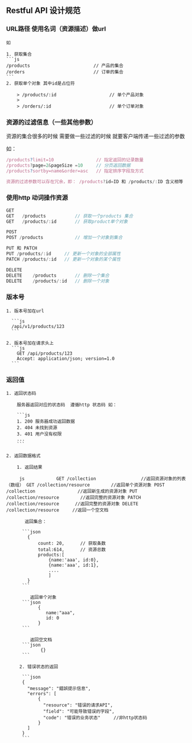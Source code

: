 ## Restful API 设计规范

### URL路径 使用名词（资源描述）做url

    如

    1. 获取集合
    ```js
    /products                        // 产品的集合
    /orders                          // 订单的集合
    ```
    2. 获取单个对象 其中id是占位符

        > /products/:id                    // 单个产品对象
        >
        > /orders/:id                      // 单个订单对象


### 资源的过滤信息（一些其他参数）
   资源的集合很多的时候 需要做一些过滤的时候 就要客户端传递一些过滤的参数

   如：
   ```js
   /products?limit=10                // 指定返回的记录数量
   /products?page=2&pageSize =10     // 分页返回数据
   /products?sortby=name&order=asc   // 指定排序字段及方式

   资源的过滤参数可以存在冗余，即： /products?id=ID 和 /products/:ID 含义相等
   ```
### 使用http 动词操作资源

  ```js
  GET
  GET	/products			// 获取一个products 集合
  GET	/products/:id		// 获取product单个对象

  POST
  POST /products			// 增加一个对象到集合

  PUT 和 PATCH
  PUT /products/:id		// 更新一个对象的全部属性
  PATCH /products/:id 	// 更新一个对象的某个属性

  DELETE
  DELETE	/products		// 删除一个集合
  DELETE	/products/:id	// 删除一个对象
  ```

### 版本号

    1. 版本号加在url

      ```js
      /api/v1/products/123
      ```

    2. 版本号加在请求头上
      ```js
        GET /api/products/123
        Accept: application/json; version=1.0
      ```


### 返回值

    1. 返回状态码

        服务器返回对应的状态码  遵循http 状态码 如：

        ```js
        1. 200 服务器成功返回数据
        2. 404 未找到资源
        3. 401 用户没有权限
        ...
        ```

    2. 返回数据格式

        1. 返回结果

          ```js
            GET /collection					//返回资源对象的列表（数组）
            GET /collection/resource		//返回单个资源对象
            POST /collection				//返回新生成的资源对象
            PUT /collection/resource		//返回完整的资源对象
            PATCH /collection/resource		//返回完整的资源对象
            DELETE /collection/resource		//返回一个空文档
          ```

           返回集合：

          ```json
            {
             	count: 20,		// 获取条数
             	total:614,		// 资源总数
             	products:[
                   	{name:'aaa', id:0},
                   	{name:'aaa', id:1},
                   	....
                	]
          	}
          ```

             返回单个对象
          ```json
                {
                   name:"aaa",
                   id: 0
                }
          ```

             返回空文档
          ```json
                 {}
          ```

         2. 错误状态的返回

          ```json
          {
          	"message": "錯誤提示信息",
          	"errors": [
          		{
          		  "resource": "错误的请求API",
          		  "field": "可能导致错误的字段",
          		  "code": "错误的业务状态"		//非http状态码
          		}
          	]
          }
          ```
